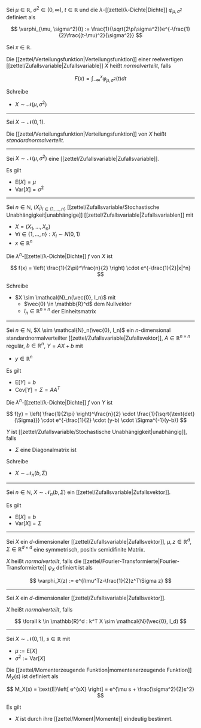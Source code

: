 Sei $\mu \in \mathbb{R}$, $\sigma^2 \in (0, \infty)$, $t \in \mathbb{R}$ und die  $\lambda$-[[zettel/λ-Dichte|Dichte]] $\varphi_{\mu, \sigma^2}$ definiert als

$$
	\varphi_{\mu, \sigma^2}(t) := \frac{1}{\sqrt{2\pi\sigma^2}}e^{-\frac{1}{2}\frac{(t-\mu)^2}{\sigma^2}}
$$

Sei $x \in \mathbb{R}$.

Die [[zettel/Verteilungsfunktion|Verteilungsfunktion]] einer reelwertigen [[zettel/Zufallsvariable|Zufallsvariable]] $X$ heißt *normalverteilt*, falls

$$
	F(x) = \int_{-\infty}^x \varphi_{\mu, \sigma^2}(t) dt
$$

Schreibe
- $X \sim \mathcal{N}(\mu, \sigma^2)$

---

Sei $X \sim \mathcal{N}(0, 1)$.

Die [[zettel/Verteilungsfunktion|Verteilungsfunktion]] von $X$ heißt *standardnormalverteilt*.

---

Sei $X \sim \mathcal{N}(\mu, \sigma^2)$ eine [[zettel/Zufallsvariable|Zufallsvariable]].

Es gilt
- $\text{E}[X] = \mu$
- $\text{Var}[X] = \sigma^2$

---

Sei $n \in \mathbb{N}$, $(X_i)_{i \in \{ 1, \dots, n \}}$ [[zettel/Zufallsvariable/Stochastische Unabhängigkeit|unabhängige]] [[zettel/Zufallsvariable|Zufallsvariablen]] mit
- $X = (X_1, \dots, X_n)$
- $\forall i \in \{ 1, \dots, n \} : X_i \sim N(0, 1)$
- $x \in \mathbb{R}^n$

Die $\lambda^n$-[[zettel/λ-Dichte|Dichte]] $f$ von $X$ ist

$$
	f(x) = \left( \frac{1}{2\pi}^\frac{n}{2} \right) \cdot e^{-\frac{1}{2}|x|^n}
$$

Schreibe
- $X \sim \mathcal{N}_n(\vec{0}, I_n)$ mit
	- $\vec{0} \in \mathbb{R}^d$ dem Nullvektor
	- $I_n \in \mathbb{R}^{n \times n}$ der Einheitsmatrix

---

Sei $n \in \mathbb{N}$, $X \sim \mathcal{N}_n(\vec{0}, I_n)$ ein $n$-dimensional standardnormalverteilter [[zettel/Zufallsvariable|Zufallsvektor]], $A \in \mathbb{R}^{n \times n}$ regulär, $b \in \mathbb{R}^n$, $Y = AX + b$ mit
- $y \in \mathbb{R}^n$

Es gilt
- $\text{E}[Y] = b$
- $\text{Cov}[Y] = \Sigma = AA^T$

Die $\lambda^n$-[[zettel/λ-Dichte|Dichte]] $f$ von $Y$ ist

$$
	f(y) = \left( \frac{1}{2\pi} \right)^\frac{n}{2} \cdot \frac{1}{\sqrt{\text{det}(\Sigma)}} \cdot e^{-\frac{1}{2} \cdot (y-b) \cdot \Sigma^{-1}(y-b)}
$$

$Y$ ist [[zettel/Zufallsvariable/Stochastische Unabhängigkeit|unabhängig]], falls
- $\Sigma$ eine Diagonalmatrix ist

Schreibe
- $X \sim \mathcal{N}_n(b, \Sigma)$

---

Sei $n \in \mathbb{N}$, $X \sim \mathcal{N}_n(b, \Sigma)$ ein [[zettel/Zufallsvariable|Zufallsvektor]].

Es gilt
- $\text{E}[X] = b$
- $\text{Var}[X] = \Sigma$

---

Sei $X$ ein $d$-dimensionaler [[zettel/Zufallsvariable|Zufallsvektor]], $\mu, z \in \mathbb{R}^d$, $\Sigma \in \mathbb{R}^{d \times d}$ eine symmetrisch, positiv semidifinite Matrix.

$X$ heißt *normalverteilt*, falls die [[zettel/Fourier-Transformierte|Fourier-Transformierte]] $\varphi_X$ definiert ist als

$$
	\varphi_X(z) := e^{i\mu^Tz-\frac{1}{2}z^T\Sigma z}
$$

---

Sei $X$ ein $d$-dimensionaler [[zettel/Zufallsvariable|Zufallsvektor]].

$X$ heißt *normalverteilt*, falls

$$
	\forall k \in \mathbb{R}^d : k^T X \sim \mathcal{N}(\vec{0}, I_d)
$$

---

Sei $X \sim \mathcal{N}(0, 1)$, $s \in \mathbb{R}$ mit
- $\mu := \text{E}[X]$
- $\sigma^2 := \text{Var}[X]$

Die [[zettel/Momenterzeugende Funktion|momentenerzeugende Funktion]] $M_X(s)$ ist definiert als

$$
	M_X(s) = \text{E}\left[ e^{sX} \right] = e^{\mu s + \frac{\sigma^2}{2}s^2}
$$

Es gilt
- $X$ ist durch ihre [[zettel/Moment|Momente]] eindeutig bestimmt.